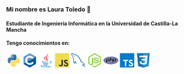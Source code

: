 ### Mi nombre es Laura Toledo 👋
#### Estudiante de Ingeniería Informática en la Universidad de Castilla-La Mancha

#### Tengo conocimientos en:

<p align="left">
  <img src="https://github.com/devicons/devicon/blob/master/icons/python/python-original.svg" alt="python" width="40px" height="40px"/>
  <img src="https://github.com/devicons/devicon/blob/master/icons/c/c-original.svg" alt="c" width="40px" height="40px"/>
  <img src="https://github.com/devicons/devicon/blob/master/icons/java/java-original.svg" alt="java" width="40px" height="40px"/>
  <img src="https://github.com/devicons/devicon/blob/master/icons/javascript/javascript-original.svg" alt="javascript" width="40px" height="40px"/>
  <img src="https://github.com/devicons/devicon/blob/master/icons/mysql/mysql-original.svg" alt="mysql" width="40px" height="40px"/>
  <img src="https://github.com/devicons/devicon/blob/master/icons/nodejs/nodejs-original.svg" alt="nodejs" width="40px" height="40px"/>
  <img src="https://github.com/devicons/devicon/blob/master/icons/php/php-original.svg" alt="php" alt="php" widht="40px" height="40px"/>
  <img src="https://github.com/devicons/devicon/blob/master/icons/typescript/typescript-original.svg" alt="typescript" width="40px" height="40px"/>
  <img src="https://github.com/devicons/devicon/blob/master/icons/css3/css3-original.svg" alt="css3" width="40px" height="40px"/>

 </p>


